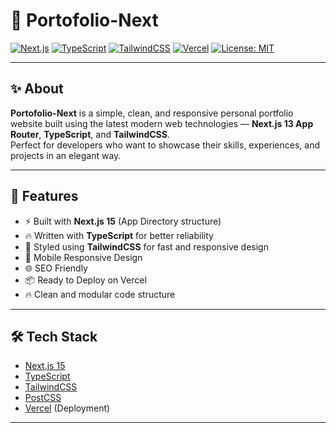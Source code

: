 # 🚀 Portofolio-Next

[![Next.js](https://img.shields.io/badge/Next.js-13-blue)](https://nextjs.org/)
[![TypeScript](https://img.shields.io/badge/TypeScript-4.x-blue)](https://www.typescriptlang.org/)
[![TailwindCSS](https://img.shields.io/badge/TailwindCSS-3.x-38BDF8?logo=tailwindcss&logoColor=white)](https://tailwindcss.com/)
[![Vercel](https://img.shields.io/badge/Deploy-Vercel-black?logo=vercel)](https://vercel.com/)
[![License: MIT](https://img.shields.io/badge/license-MIT-green.svg)](LICENSE)

---

## ✨ About

**Portofolio-Next** is a simple, clean, and responsive personal portfolio website built using the latest modern web technologies — **Next.js 13 App Router**, **TypeScript**, and **TailwindCSS**.  
Perfect for developers who want to showcase their skills, experiences, and projects in an elegant way.

---

## 🚀 Features

- ⚡ Built with **Next.js 15** (App Directory structure)
- 🔥 Written with **TypeScript** for better reliability
- 🎨 Styled using **TailwindCSS** for fast and responsive design
- 📱 Mobile Responsive Design
- 🌐 SEO Friendly
- 📦 Ready to Deploy on Vercel
- 🔥 Clean and modular code structure

---

## 🛠️ Tech Stack

- [Next.js 15](https://nextjs.org/)
- [TypeScript](https://www.typescriptlang.org/)
- [TailwindCSS](https://tailwindcss.com/)
- [PostCSS](https://postcss.org/)
- [Vercel](https://vercel.com/) (Deployment)

---

